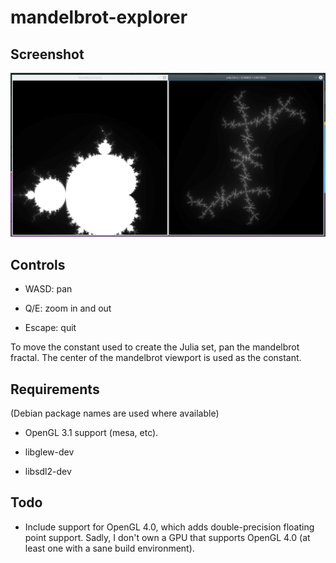 # mandelbrot-explorer

## Screenshot

![Mandelbrot and Julia fractals](https://raw.githubusercontent.com/Aearnus/mandelbrot-explorer/master/fractalRendererScreenshot.png)

## Controls

- WASD: pan

- Q/E: zoom in and out

- Escape: quit

To move the constant used to create the Julia set, pan the mandelbrot fractal. The center of the mandelbrot viewport is used as the constant.

## Requirements

(Debian package names are used where available)

- OpenGL 3.1 support (mesa, etc).

- libglew-dev

- libsdl2-dev

## Todo

- Include support for OpenGL 4.0, which adds double-precision floating point support. Sadly, I don't own a GPU that supports OpenGL 4.0 (at least one with a sane build environment).
